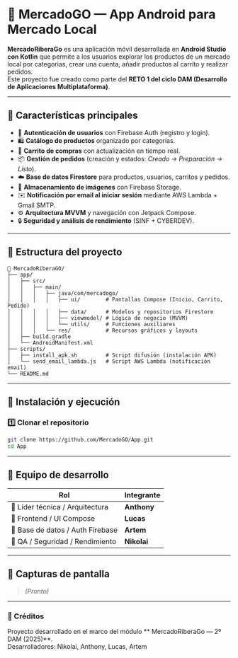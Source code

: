 # 🛒 MercadoGO — App Android para Mercado Local

**MercadoRiberaGo** es una aplicación móvil desarrollada en **Android Studio con Kotlin** que permite a los usuarios explorar los productos de un mercado local por categorías, crear una cuenta, añadir productos al carrito y realizar pedidos.  
Este proyecto fue creado como parte del **RETO 1 del ciclo DAM (Desarrollo de Aplicaciones Multiplataforma)**.

---

## 🚀 Características principales
- 🔐 **Autenticación de usuarios** con Firebase Auth (registro y login).
- 🛍️ **Catálogo de productos** organizado por categorías.
- 🧺 **Carrito de compras** con actualización en tiempo real.
- 📦 **Gestión de pedidos** (creación y estados: *Creado → Preparación → Listo*).
- ☁️ **Base de datos Firestore** para productos, usuarios, carritos y pedidos.
- 📸 **Almacenamiento de imágenes** con Firebase Storage.
- ✉️ **Notificación por email al iniciar sesión** mediante AWS Lambda + Gmail SMTP.
- ⚙️ **Arquitectura MVVM** y navegación con Jetpack Compose.
- 🔒 **Seguridad y análisis de rendimiento** (SINF + CYBERDEV).

---

## 🧱 Estructura del proyecto
```
📁 MercadoRiberaGO/
├── app/
│   ├── src/
│   │   ├── main/
│   │   │   ├── java/com/mercadogo/
│   │   │   │   ├── ui/        # Pantallas Compose (Inicio, Carrito, Pedido)
│   │   │   │   ├── data/      # Modelos y repositorios Firestore
│   │   │   │   ├── viewmodel/ # Lógica de negocio (MVVM)
│   │   │   │   └── utils/     # Funciones auxiliares
│   │   │   └── res/           # Recursos gráficos y layouts
│   ├── build.gradle
│   └── AndroidManifest.xml
├── scripts/
│   ├── install_apk.sh         # Script difusión (instalación APK)
│   └── send_email_lambda.js   # Script AWS Lambda (notificación email)
└── README.md
```
---

## 🧪 Instalación y ejecución

### 1️⃣ Clonar el repositorio
```bash
git clone https://github.com/MercadoGO/App.git
cd App
```
---

## 👥 Equipo de desarrollo
| Rol | Integrante |
|-----|-------------|
| 🧩 Líder técnica / Arquitectura | **Anthony** |
| 🎨 Frontend / UI Compose | **Lucas** |
| 🧮 Base de datos / Auth Firebase | **Artem** |
| 🧰 QA / Seguridad / Rendimiento | **Nikolai** |

---

## 📸 Capturas de pantalla
> _(Pronto)_

---
### 🌟 Créditos
Proyecto desarrollado en el marco del módulo ** MercadoRiberaGo — 2º DAM (2025)**.  
Desarrolladores: Nikolai, Anthony, Lucas, Artem
